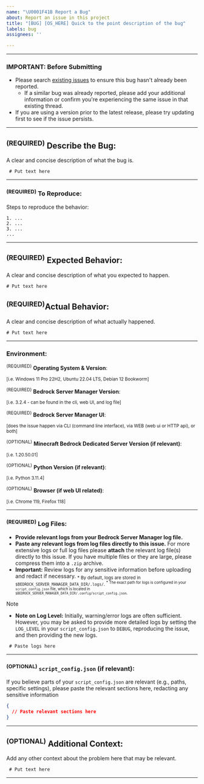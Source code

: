 ```yaml
---
name: "\U0001F41B Report a Bug"
about: Report an issue in this project
title: "[BUG] [OS_HERE] Quick to the point description of the bug"
labels: bug
assignees: ''

---
```


---
### **IMPORTANT: Before Submitting**
*   Please search [existing issues](https://github.com/DMedina559/bedrock-server-manager/issues) to ensure this bug hasn't already been reported.
    *   If a similar bug was already reported, please add your additional information or confirm you're experiencing the same issue in that existing thread.
*   If you are using a version prior to the latest release, please try updating first to see if the issue persists.
---

## <sup>(REQUIRED)</sup> **Describe the Bug**:
A clear and concise description of what the bug is.

```text
 # Put text here
```

--- 
### <sup>(REQUIRED)</sup> **To Reproduce**:
Steps to reproduce the behavior:

```text
1. ...
2. ...
3. ...
...

```

---
## <sup>(REQUIRED)</sup> **Expected Behavior**:
A clear and concise description of what you expected to happen.

```text
# Put text here
```

## <sup>(REQUIRED)</sup>**Actual Behavior**:
A clear and concise description of what actually happened.

```text
# Put text here
```

---
### **Environment:**

   <sup>(REQUIRED)</sup> **Operating System & Version**:

<sup>[i.e. Windows 11 Pro 22H2, Ubuntu 22.04 LTS, Debian 12 Bookworm]</sup>

   <sup>(REQUIRED)</sup> **Bedrock Server Manager Version**:

<sup>[i.e. 3.2.4 - can be found in the cli, web UI, and log file]</sup>

   <sup>(REQUIRED)</sup> **Bedrock Server Manager UI**:

<sup>[does the issue happen via CLI (command line interface), via WEB (web ui or HTTP api), or both]</sup>

   <sup>(OPTIONAL)</sup> **Minecraft Bedrock Dedicated Server Version (if relevant)**:

<sup>[i.e. 1.20.50.01]</sup>

   <sup>(OPTIONAL)</sup> **Python Version (if relevant)**:

<sup>[i.e. Python 3.11.4]</sup>

   <sup>(OPTIONAL)</sup> **Browser (if web UI related)**:

<sup>[i.e. Chrome 119, Firefox 118]</sup>

---
### <sup>(REQUIRED)</sup> **Log Files**:
*   **Provide relevant logs from your Bedrock Server Manager log file.**
*   **Paste any relevant logs from log files directly to this issue.** For more extensive logs or full log files please **attach** the relevant log file(s) directly to this issue. If you have multiple files or they are large, please compress them into a `.zip` archive.
*   **Important:** Review logs for any sensitive information before uploading and redact if necessary.
<sub>*   By default, logs are stored in `$BEDROCK_SERVER_MANAGER_DATA_DIR/.logs/`.
<sup>*   The exact path for logs is configured in your `script_config.json` file, which is located in `$BEDROCK_SERVER_MANAGER_DATA_DIR/.config/script_config.json`.</sup>

> [!NOTE]
> *   **Note on Log Level:** Initially, warning/error logs are often sufficient. However, you may be asked to provide more detailed logs by setting the `LOG_LEVEL` in your `script_config.json` to `DEBUG`, reproducing the issue, and then providing the new logs.</sub>

```text
 # Paste logs here
```
---

### <sup>(OPTIONAL)</sup> **`script_config.json` (if relevant)**:
If you believe parts of your `script_config.json` are relevant (e.g., paths, specific settings), please paste the relevant sections here, redacting any sensitive information
```json
{
  // Paste relevant sections here
}
```
---

## <sup>(OPTIONAL)</sup> **Additional Context**:
Add any other context about the problem here that may be relevant. 

```text
 # Put text here
```

---
